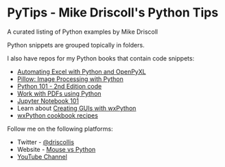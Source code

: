 # PyTips - Mike Driscoll's Python Tips

A curated listing of Python examples by Mike Driscoll

Python snippets are grouped topically in folders.

I also have repos for my Python books that contain code snippets:

- [Automating Excel with Python and OpenPyXL](https://github.com/driscollis/automating_excel_with_python)
- [Pillow: Image Processing with Python](https://github.com/driscollis/image_processing_with_python)
- [Python 101 - 2nd Edition code](https://github.com/driscollis/python101code)
- [Work with PDFs using Python](https://github.com/driscollis/reportlabbookcode)
- [Jupyter Notebook 101](https://github.com/driscollis/jupyternotebook101)
- Learn about [Creating GUIs with wxPython](https://github.com/driscollis/applications_with_wxpython)
- [wxPython cookbook recipes](https://github.com/driscollis/wxpythoncookbookcode)

Follow me on the following platforms:

- Twitter - [@driscollis](https://twitter.com/driscollis)
- Website - [Mouse vs Python](https://www.blog.pythonlibrary.org/)
- [YouTube Channel](https://www.youtube.com/c/MouseVsPython)
